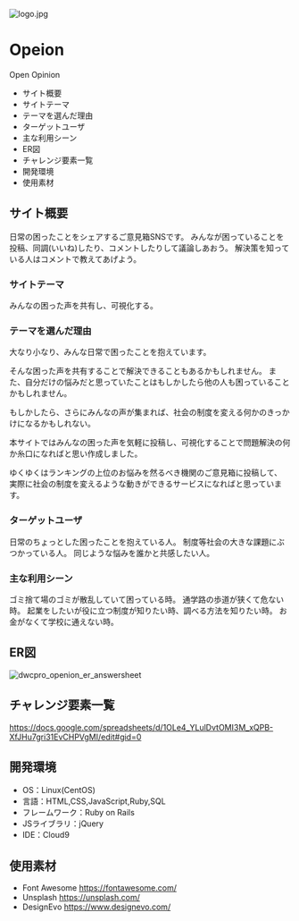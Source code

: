 ![logo.jpg](/openion/app/assets/images/logo.jpg)

# Opeion
Open Opinion
- サイト概要
- サイトテーマ
- テーマを選んだ理由
- ターゲットユーザ
- 主な利用シーン
- ER図
- チャレンジ要素一覧
- 開発環境
- 使用素材


## サイト概要
日常の困ったことをシェアするご意見箱SNSです。
みんなが困っていることを投稿、同調(いいね)したり、コメントしたりして議論しあおう。
解決策を知っている人はコメントで教えてあげよう。


### サイトテーマ
みんなの困った声を共有し、可視化する。

### テーマを選んだ理由
大なり小なり、みんな日常で困ったことを抱えています。

そんな困った声を共有することで解決できることもあるかもしれません。
また、自分だけの悩みだと思っていたことはもしかしたら他の人も困っていることかもしれません。

もしかしたら、さらにみんなの声が集まれば、社会の制度を変える何かのきっかけになるかもしれない。

本サイトではみんなの困った声を気軽に投稿し、可視化することで問題解決の何か糸口になればと思い作成しました。



ゆくゆくはランキングの上位のお悩みを然るべき機関のご意見箱に投稿して、
実際に社会の制度を変えるような動きができるサービスになればと思っています。



### ターゲットユーザ
日常のちょっとした困ったことを抱えている人。
制度等社会の大きな課題にぶつかっている人。
同じような悩みを誰かと共感したい人。

### 主な利用シーン
ゴミ捨て場のゴミが散乱していて困っている時。
通学路の歩道が狭くて危ない時。
起業をしたいが役に立つ制度が知りたい時、調べる方法を知りたい時。
お金がなくて学校に通えない時。


## ER図
![dwcpro_openion_er_answersheet](/openion/app/assets/images/dwcpro_openion_er_answersheet.jpg)


## チャレンジ要素一覧
https://docs.google.com/spreadsheets/d/1OLe4_YLulDvtOMI3M_xQPB-XfJHu7gri31EvCHPVgMI/edit#gid=0

## 開発環境
- OS：Linux(CentOS)
- 言語：HTML,CSS,JavaScript,Ruby,SQL
- フレームワーク：Ruby on Rails
- JSライブラリ：jQuery
- IDE：Cloud9

## 使用素材
- Font Awesome
https://fontawesome.com/
- Unsplash
https://unsplash.com/
- DesignEvo
https://www.designevo.com/